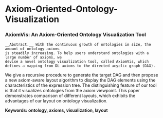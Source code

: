 Axiom-Oriented-Ontology-Visualization
=====================================
###         AxiomVis: An Axiom-Oriented Ontology Visualization Tool
         
    __Abstract.__ With the continuous growth of ontologies in size, the amount of ontology axioms  
    is steadily increasing. To help users understand ontologies with a large number of axioms, we  
    devise a novel ontology visualization tool, called AxiomVis, which defines a mapping from DL axioms to the directed acyclic graph (DAG). 
We give a recursive procedure to generate the target DAG and then propose a new axiom-aware layout algorithm 
to display the DAG elements using the characteristics of the expression tree. The distinguishing feature of 
our tool is that it visualizes ontologies from the axiom viewpoint. This paper demonstrates comparison of 
different layouts, which exhibits the advantages of our layout on
ontology visualization.

__Keywords: ontology, axioms, visualization, layout__
